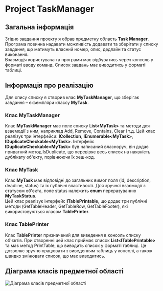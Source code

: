 # Project TaskManager

## Загальна інформація
Згідно завдання проєкту я обрав предметну область __Task Manager__.  
Програма повинна надавати можливість додавати та зберігати у списку завдання, що матимуть власний номер, опис, дедлайн та статус виконання.  
Взаємодія користувача та програми має відбуватись через консоль у форматі вводу команд. Список завдань має виводитись у форматі таблиці.  
## Інформація про реалізацію
Для опису списку я створив клас __MyTaskManager__, що зберігає завдання – єкземпляри классу __MyTask__.  

### Клас MyTaskManager
Клас __MyTaskManager__ має поле списку __List\<MyTask>__ та методи для взаємодії з ним, наприклад Add, Remove, Contains, Clear і т.д. Цей клас реалізує три інтерфейси: __ICollection__, __IEnumerable\<MyTask>__, __IDuplicateCheckable\<MyTask>__. Інтерфейс __IDuplicateCheckable\<MyTask>__ був написаний власноруч, він додає приватний метод IsDuplicate, що перевіряє весь список на наявність дублікату об'єкту, порівнюючи їх хеш-код.

### Клас MyTask
Клас __MyTask__ має відповідні до загальних вимог поля (id, description, deadline, status) та їх публічні властивості. Для зручної взаємодії з статусом об'єкта, поле status належить __enum__ переразуванню __MyTaskStatus__.  
Цей клас реалізує інтерфейс __ITablePrintable__, що додає три публічні методи (GetTableHeader, GetTableRow, GetTableFooter), які використовуються класом __TablePrinter__.

### Клас TablePrinter
Клас __TablePrinter__ призначений для виведення в консоль списку об'єктів. При створенні цей клас приймає список __List\<ITablePrintable>__ та має метод PrintTable, що виводить список у форматі таблиці. Це дозволяє зручно працювати з виведенням таблиць у консолі, а також швидко змінювати список, що має виводитись.

## Діаграма класів предметної області
![Діаграма класів предметної області](https://github.com/Marivatis/ProjectA-TaskManager/blob/master/Pr%D0%BEject_TaskManager_Diargam.png)